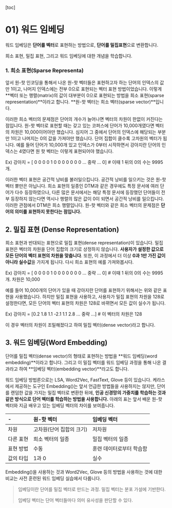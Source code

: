 [toc]

# 01) 워드 임베딩

워드 임베딩은 **단어를 벡터**로 표현하는 방법으로, **단어를 밀집표현**으로 변환합니다.

희소 표현, 밀집 표현, 그리고 워드 임베딩에 대한 개념을 학습합니다.

### 1. 희소 표현(Sparse Representa)

앞서 원-핫 인코딩을 통해서 나온 원-핫 벡터들은 표현하고자 하는 단어의 인덱스의 값만 1이고, 나머지 인덱스에는 전부 0으로 표현되는 벡터 표현 방법이었습니다. 이렇게 **벡터 또는 행렬(matrix)의 값이 대부분이 0으로 표현되는 방법을 희소 표현(sparse representation)**이라고 합니다. **원-핫 벡터는 희소 벡터(sparse vector)**입니다.

이러한 희소 벡터의 문제점은 단어의 개수가 늘어나면 벡터의 차원이 한없이 커진다는 점입니다. 원-핫 벡터로 표현할 때는 갖고 있는 코퍼스에 단어가 10,000개였다면 벡터의 차원은 10,000이어야만 했습니다. 심지어 그 중에서 단어의 인덱스에 해당되는 부분만 1이고 나머지는 0의 값을 가져야만 했습니다. 단어 집합이 클수록 고차원의 벡터가 됩니다. 예를 들어 단어가 10,000개 있고 인덱스가 0부터 시작하면서 강아지란 단어의 인덱스는 4였다면 원 핫 벡터는 이렇게 표현되어야 했습니다.

Ex) 강아지 = [ 0 0 0 0 1 0 0 0 0 0 0 0 ... 중략 ... 0] # 이때 1 뒤의 0의 수는 9995개.

이러한 벡터 표현은 공간적 낭비를 불러일으킵니다. 공간적 낭비를 일으키는 것은 원-핫벡터 쁀만은 아닙니다. 희소 표현의 일종인 DTM과 같은 경우에도 특정 문서에 여러 단어가 다수 등장하였으나, 다른 많은 문서에서는 해당 특정 문서에 등장했던 단어들이 전부 등장하지 않는다면 역시나 행렬의 많은 값이 0이 되면서 공간적 낭비를 일으킵니다. 이러한 관점에서 DTM은 희소 행렬입니다. 원-핫 벡터와 같은 희소 벡터의 문제점은 **단어의 의미를 표현하지 못한다는 점입니다.**

## 2. 밀집 표현 (Dense Representation)

희소 표현과 반대되는 표현으로 밀집 표현(dense representation)이 있습니다. 밀집 표현은 벡터의 차원을 단어 집합의 크기로 상정하지 않습니다. **사용자가 설정한 값으로 모든 단어의 벡터 표현의 차원을 맞춥니다**. 또한, 이 과정에서 더 이상 **0과 1만 가진 값이 아니라 실수값**을 가지게 됩니다. 다시 희소 표현의 예를 가져와봅시다.

Ex) 강아지 = [ 0 0 0 0 1 0 0 0 0 0 0 0 ... 중략 ... 0] # 이때 1 뒤의 0의 수는 9995개. 차원은 10,000

예를 들어 10,000개의 단어가 있을 때 강아지란 단어를 표현하기 위해서는 위와 같은 표현을 사용했습니다. 하지만 밀집 표현을 사용하고, 사용자가 밀집 표현의 차원을 128로 설정한다면, 모든 단어의 벡터 표현의 차원은 128로 바뀌면서 모든 값이 실수가 됩니다.

Ex) 강아지 = [0.2 1.8 1.1 -2.1 1.1 2.8 ... 중략 ...] # 이 벡터의 차원은 128

이 경우 벡터의 차원이 조밀해졌다고 하여 밀집 벡터(dense vector)라고 합니다.



## **3. 워드 임베딩(Word Embedding)**

단어를 밀집 벡터(dense vector)의 형태로 표현하는 방법을 **워드 임베딩(word embedding)**이라고 합니다. 그리고 이 밀집 벡터를 워드 임베딩 과정을 통해 나온 결과라고 하여 **임베딩 벡터(embedding vector)**라고도 합니다.

워드 임베딩 방법론으로는 LSA, Word2Vec, FastText, Glove 등이 있습니다. 케라스에서 제공하는 도구인 Embedding()는 앞서 언급한 방법들을 사용하지는 않지만, 단어를 랜덤한 값을 가지는 밀집 벡터로 변환한 뒤에, **인공 신경망의 가중치를 학습하는 것과 같은 방식으로 단어 벡터를 학습하는 방법을 사용합니다.** 아래의 표는 앞서 배운 원-핫 벡터와 지금 배우고 있는 임베딩 벡터의 차이를 보여줍니다.

| -         | 원-핫 벡터               | 임베딩 벡터              |
| :-------- | :----------------------- | :----------------------- |
| 차원      | 고차원(단어 집합의 크기) | 저차원                   |
| 다른 표현 | 희소 벡터의 일종         | 밀집 벡터의 일종         |
| 표현 방법 | 수동                     | 훈련 데이터로부터 학습함 |
| 값의 타입 | 1과 0                    | 실수                     |

Embedding()을 사용하는 것과 Word2Vec, Glove 등의 방법을 사용하는 것에 대한 비교는 사전 훈련된 워드 임베딩 실습에서 다룹니다.

> 임베딩이란 단어를 밀집 벡터로 만드는 과정. 밀집 벡터는 분포 가설에 기반한다.
>
> 임베딩 벡터는 단어 벡터들마다 의미 유사성을 판단할 수 있다.